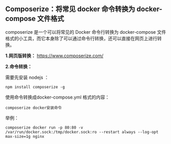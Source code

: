 ## Composerize：将常见 docker 命令转换为 docker-compose 文件格式

composerize 是一个可以将常见的 Docker 命令行转换为 docker-compose 文件格式的小工具，而它本身除了可以通过命令行转换，还可以直接在网页上进行转换。

**1.网页版转换：** https://www.composerize.com/

**2.命令转换：**

需要先安装 nodejs ：
```
npm install composerize -g
```

使用命令转换成docker-compose.yml 格式的内容：
```
composerize docker安装命令
```

举例：
```
composerize docker run -p 80:80 -v /var/run/docker.sock:/tmp/docker.sock:ro --restart always --log-opt max-size=1g nginx
```
